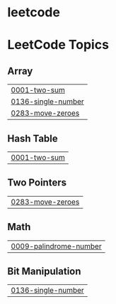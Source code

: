 # leetcode

<!---LeetCode Topics Start-->
# LeetCode Topics
## Array
|  |
| ------- |
| [0001-two-sum](https://github.com/uttej528/leetcode/tree/master/0001-two-sum) |
| [0136-single-number](https://github.com/uttej528/leetcode/tree/master/0136-single-number) |
| [0283-move-zeroes](https://github.com/uttej528/leetcode/tree/master/0283-move-zeroes) |
## Hash Table
|  |
| ------- |
| [0001-two-sum](https://github.com/uttej528/leetcode/tree/master/0001-two-sum) |
## Two Pointers
|  |
| ------- |
| [0283-move-zeroes](https://github.com/uttej528/leetcode/tree/master/0283-move-zeroes) |
## Math
|  |
| ------- |
| [0009-palindrome-number](https://github.com/uttej528/leetcode/tree/master/0009-palindrome-number) |
## Bit Manipulation
|  |
| ------- |
| [0136-single-number](https://github.com/uttej528/leetcode/tree/master/0136-single-number) |
<!---LeetCode Topics End-->
